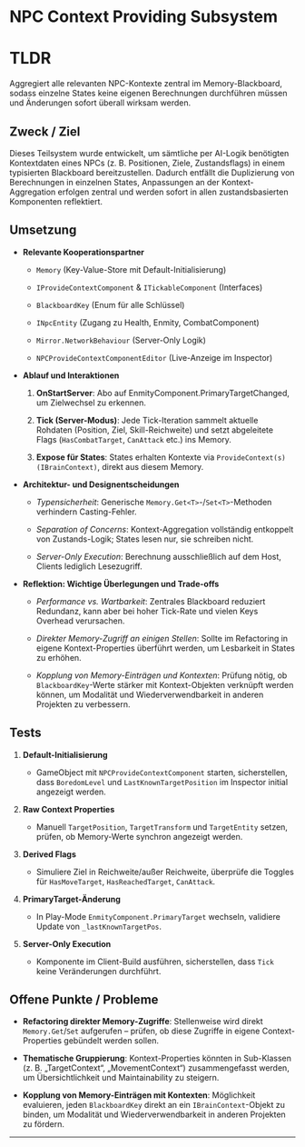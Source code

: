 # NPC Context Providing Subsystem

# TLDR

Aggregiert alle relevanten NPC-Kontexte zentral im Memory-Blackboard, sodass einzelne States keine eigenen Berechnungen durchführen müssen und Änderungen sofort überall wirksam werden.

## Zweck / Ziel

Dieses Teilsystem wurde entwickelt, um sämtliche per AI-Logik benötigten Kontextdaten eines NPCs (z. B. Positionen, Ziele, Zustandsflags) in einem typisierten Blackboard bereitzustellen. Dadurch entfällt die Duplizierung von Berechnungen in einzelnen States, Anpassungen an der Kontext-Aggregation erfolgen zentral und werden sofort in allen zustandsbasierten Komponenten reflektiert.

## Umsetzung

- **Relevante Kooperationspartner**
    
    - `Memory` (Key-Value-Store mit Default-Initialisierung)
        
    - `IProvideContextComponent` & `ITickableComponent` (Interfaces)
        
    - `BlackboardKey` (Enum für alle Schlüssel)
        
    - `INpcEntity` (Zugang zu Health, Enmity, CombatComponent)
        
    - `Mirror.NetworkBehaviour` (Server-Only Logik)
        
    - `NPCProvideContextComponentEditor` (Live-Anzeige im Inspector)
        
- **Ablauf und Interaktionen**
    
    1. **OnStartServer**: Abo auf EnmityComponent.PrimaryTargetChanged, um Zielwechsel zu erkennen.
        
    2. **Tick (Server-Modus)**: Jede Tick-Iteration sammelt aktuelle Rohdaten (Position, Ziel, Skill-Reichweite) und setzt abgeleitete Flags (`HasCombatTarget`, `CanAttack` etc.) ins Memory.
        
    3. **Expose für States**: States erhalten Kontexte via `ProvideContext(s)(IBrainContext)`, direkt aus diesem Memory.
        
- **Architektur- und Designentscheidungen**
    
    - _Typensicherheit_: Generische `Memory.Get<T>`-/`Set<T>`-Methoden verhindern Casting-Fehler.
        
    - _Separation of Concerns_: Kontext-Aggregation vollständig entkoppelt von Zustands-Logik; States lesen nur, sie schreiben nicht.
        
    - _Server-Only Execution_: Berechnung ausschließlich auf dem Host, Clients lediglich Lesezugriff.
        
- **Reflektion: Wichtige Überlegungen und Trade-offs**
    
    - _Performance vs. Wartbarkeit_: Zentrales Blackboard reduziert Redundanz, kann aber bei hoher Tick-Rate und vielen Keys Overhead verursachen.
        
    - _Direkter Memory-Zugriff an einigen Stellen_: Sollte im Refactoring in eigene Kontext-Properties überführt werden, um Lesbarkeit in States zu erhöhen.
        
    - _Kopplung von Memory-Einträgen und Kontexten_: Prüfung nötig, ob `BlackboardKey`-Werte stärker mit Kontext-Objekten verknüpft werden können, um Modali­tät und Wiederverwendbarkeit in anderen Projekten zu verbessern.
        


## Tests

1. **Default-Initialisierung**
    
    - GameObject mit `NPCProvideContextComponent` starten, sicherstellen, dass `BoredomLevel` und `LastKnownTargetPosition` im Inspector initial angezeigt werden.
        
2. **Raw Context Properties**
    
    - Manuell `TargetPosition`, `TargetTransform` und `TargetEntity` setzen, prüfen, ob Memory-Werte synchron angezeigt werden.
        
3. **Derived Flags**
    
    - Simuliere Ziel in Reichweite/außer Reichweite, überprüfe die Toggles für `HasMoveTarget`, `HasReachedTarget`, `CanAttack`.
        
4. **PrimaryTarget-Änderung**
    
    - In Play-Mode `EnmityComponent.PrimaryTarget` wechseln, validiere Update von `_lastKnownTargetPos`.
        
5. **Server-Only Execution**
    
    - Komponente im Client-Build ausführen, sicherstellen, dass `Tick` keine Veränderungen durchführt.
        

## Offene Punkte / Probleme

- **Refactoring direkter Memory-Zugriffe**: Stellenweise wird direkt `Memory.Get`/`Set` aufgerufen – prüfen, ob diese Zugriffe in eigene Context-Properties gebündelt werden sollen.
    
- **Thematische Gruppierung**: Kontext-Properties könnten in Sub-Klassen (z. B. „TargetContext“, „MovementContext“) zusammengefasst werden, um Übersichtlichkeit und Maintainability zu steigern.
    
- **Kopplung von Memory-Einträgen mit Kontexten**: Möglichkeit evaluieren, jeden `BlackboardKey` direkt an ein `IBrainContext`-Objekt zu binden, um Modali­tät und Wiederverwendbarkeit in anderen Projekten zu fördern.
    

---

